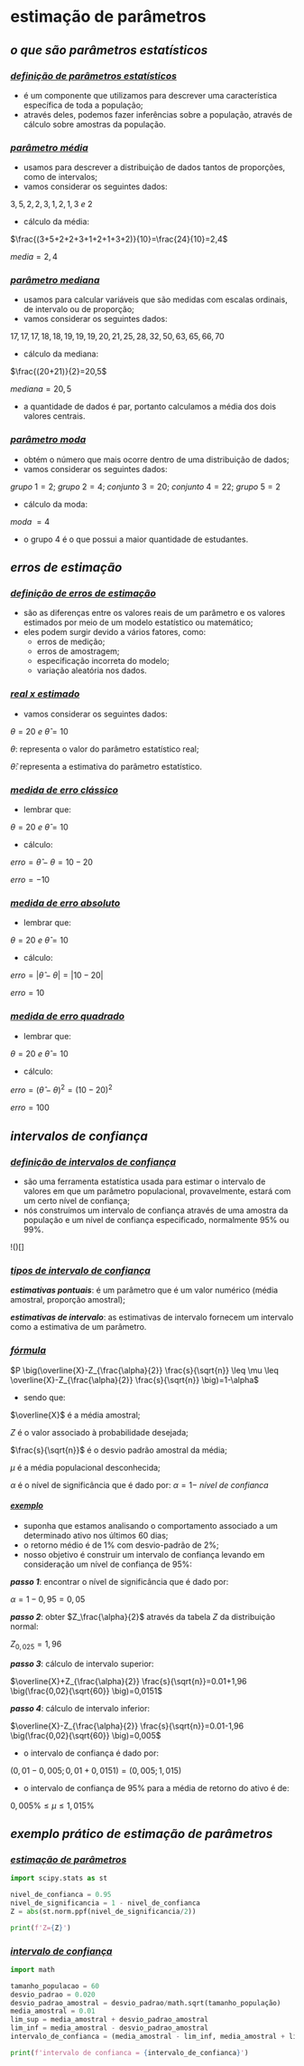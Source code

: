 # estimação de parâmetros
## *o que são parâmetros estatísticos*
### <ins>*definição de parâmetros estatísticos*</ins>
- é um componente que utilizamos para descrever uma característica específica de toda a população;
- através deles, podemos fazer inferências sobre a população, através de cálculo sobre amostras da população.

### <ins>*parâmetro média*</ins>
- usamos para descrever a distribuição de dados tantos de proporções, como de intervalos;
- vamos considerar os seguintes dados:

$3, 5, 2, 2, 3, 1, 2, 1, 3 \ e \ 2$

- cálculo da média:

$\frac{(3+5+2+2+3+1+2+1+3+2)}{10}=\frac{24}{10}=2,4$

$media=2,4$

### <ins>*parâmetro mediana*</ins>
- usamos para calcular variáveis que são medidas com escalas ordinais, de intervalo ou de proporção;
- vamos considerar os seguintes dados:

$17, 17, 17, 18, 18, 19, 19, 19, 20, 21, 25, 28, 32, 50, 63, 65, 66, 70$

- cálculo da mediana:

$\frac{(20+21)}{2}=20,5$

$mediana=20,5$

- a quantidade de dados é par, portanto calculamos a média dos dois valores centrais.

### <ins>*parâmetro moda*</ins>
- obtém o número que mais ocorre dentro de uma distribuição de dados;
- vamos considerar os seguintes dados:

$grupo \ 1=2; \ grupo \ 2=4; \ conjunto \ 3=20; \ conjunto \ 4=22; \ grupo \ 5=2$

- cálculo da moda:

$moda \ =4$

- o grupo 4 é o que possui a maior quantidade de estudantes.

## *erros de estimação*
### <ins>*definição de erros de estimação*</ins>
- são as diferenças entre os valores reais de um parâmetro e os valores estimados por meio de um modelo estatístico ou matemático;
- eles podem surgir devido a vários fatores, como:
  - erros de medição;
  - erros de amostragem;
  - especificação incorreta do modelo;
  - variação aleatória nos dados.

### <ins>*real x estimado*</ins>
- vamos considerar os seguintes dados:

$\theta =20 \ e \ \hat{\theta}=10$

$\theta$: representa o valor do parâmetro estatístico real;

$\hat{\theta}$: representa a estimativa do parâmetro estatístico.

### <ins>*medida de erro clássico*</ins>
- lembrar que:

$\theta =20 \ e \ \hat{\theta}=10$

- cálculo:

$erro=\hat{\theta}-\theta =10-20$

$erro=-10$

### <ins>*medida de erro absoluto*</ins>
- lembrar que:

$\theta =20 \ e \ \hat{\theta}=10$

- cálculo:

$erro=|\hat{\theta}-\theta |=|10-20|$

$erro=10$

### <ins>*medida de erro quadrado*</ins>
- lembrar que:

$\theta =20 \ e \ \hat{\theta}=10$

- cálculo:

$erro=(\hat{\theta}-\theta)^2=(10-20)^2$

$erro=100$

## *intervalos de confiança*
### <ins>*definição de intervalos de confiança*</ins>
- são uma ferramenta estatística usada para estimar o intervalo de valores em que um parâmetro populacional, provavelmente, estará com um certo nível de confiança;
- nós construímos um intervalo de confiança através de uma amostra da população e um nível de confiança especificado, normalmente 95% ou 99%.

!()[]

### <ins>*tipos de intervalo de confiança*</ins>
***estimativas pontuais***: é um parâmetro que é um valor numérico (média amostral, proporção amostral);

***estimativas de intervalo***: as estimativas de intervalo fornecem um intervalo como a estimativa de um parâmetro.

### <ins>*fórmula*</ins>
$P \big(\overline{X}-Z_{\frac{\alpha}{2}} \frac{s}{\sqrt{n}} \leq \mu \leq \overline{X}-Z_{\frac{\alpha}{2}} \frac{s}{\sqrt{n}} \big)=1-\alpha$

- sendo que:

$\overline{X}$ é a média amostral;

$Z$ é o valor associado à probabilidade desejada;

$\frac{s}{\sqrt{n}}$ é o desvio padrão amostral da média;

$\mu$ é a média populacional desconhecida;

$\alpha$ é o nível de significância que é dado por: $\alpha =1-\ nível \ de \ confianca$

#### <ins>*exemplo*</ins>
- suponha que estamos analisando o comportamento associado a um determinado ativo nos últimos 60 dias;
- o retorno médio é de 1% com desvio-padrão de 2%;
- nosso objetivo é construir um intervalo de confiança levando em consideração um nível de confiança de 95%:

***passo 1***: encontrar o nível de significância que é dado por:

$\alpha =1-0,95=0,05$

***passo 2***: obter $Z_\frac{\alpha}{2}$ através da tabela $Z$ da distribuição normal:

$Z_{0,025}=1,96$

***passo 3***: cálculo de intervalo superior:

$\overline{X}+Z_{\frac{\alpha}{2}} \frac{s}{\sqrt{n}}=0.01+1,96 \big(\frac{0,02}{\sqrt{60}} \big)=0,0151$

***passo 4***: cálculo de intervalo inferior:

$\overline{X}-Z_{\frac{\alpha}{2}} \frac{s}{\sqrt{n}}=0.01-1,96 \big(\frac{0,02}{\sqrt{60}} \big)=0,005$

- o intervalo de confiança é dado por:

$(0,01-0,005;0,01+0,0151)=(0,005;1,015)$

- o intervalo de confiança de 95% para a média de retorno do ativo é de:

$0,005 \% \leq \mu \leq 1,015 \%$

## *exemplo prático de estimação de parâmetros*
### <ins>*estimação de parâmetros*</ins>
```python
import scipy.stats as st

nivel_de_confianca = 0.95
nivel_de_significancia = 1 - nivel_de_confianca
Z = abs(st.norm.ppf(nivel_de_significancia/2))

print(f'Z={Z}')
```

### <ins>*intervalo de confiança*</ins>
```python
import math

tamanho_populacao = 60
desvio_padrao = 0.020
desvio_padrao_amostral = desvio_padrao/math.sqrt(tamanho_população)
media_amostral = 0.01
lim_sup = media_amostral + desvio_padrao_amostral
lim_inf = media_amostral - desvio_padrao_amostral
intervalo_de_confianca = (media_amostral - lim_inf, media_amostral + lim_sup)

print(f'intervalo de confianca = {intervalo_de_confianca}')
```